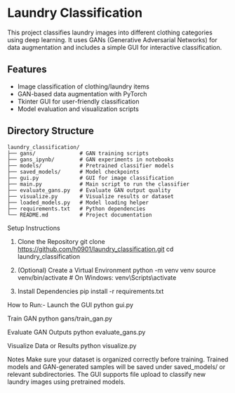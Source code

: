 # Laundry Classification

This project classifies laundry images into different clothing categories using deep learning. It uses GANs (Generative Adversarial Networks) for data augmentation and includes a simple GUI for interactive classification.

## Features

- Image classification of clothing/laundry items
- GAN-based data augmentation with PyTorch
- Tkinter GUI for user-friendly classification
- Model evaluation and visualization scripts

## Directory Structure

```text
laundry_classification/
├── gans/              # GAN training scripts
├── gans_ipynb/        # GAN experiments in notebooks
├── models/            # Pretrained classifier models
├── saved_models/      # Model checkpoints
├── gui.py             # GUI for image classification
├── main.py            # Main script to run the classifier
├── evaluate_gans.py   # Evaluate GAN output quality
├── visualize.py       # Visualize results or dataset
├── loaded_models.py   # Model loading helper
├── requirements.txt   # Python dependencies
└── README.md          # Project documentation 
```

Setup Instructions
1. Clone the Repository
git clone https://github.com/h0901/laundry_classification.git
cd laundry_classification

2. (Optional) Create a Virtual Environment
python -m venv venv
source venv/bin/activate  # On Windows: venv\Scripts\activate

3. Install Dependencies
pip install -r requirements.txt

How to Run:-
Launch the GUI
python gui.py

Train GAN
python gans/train_gan.py

Evaluate GAN Outputs
python evaluate_gans.py

Visualize Data or Results
python visualize.py

Notes
Make sure your dataset is organized correctly before training.
Trained models and GAN-generated samples will be saved under saved_models/ or relevant subdirectories.
The GUI supports file upload to classify new laundry images using pretrained models.
